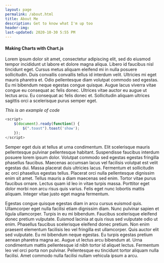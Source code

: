 ```yaml
---
layout: page
permalink: /about.html
title: About Me
description: Get to know what I'm up too
header-img: 
last-updated: 2020-10-30 5:55 PM
---
```



#### Making Charts with Chart.js  

<canvas id="myChart"></canvas>

<script>
var ctx = document.getElementById('myChart').getContext('2d');
var chart = new Chart(ctx, {
    // The type of chart we want to create
    type: 'line',

    // The data for our dataset
    data: {
        labels: ['A', 'B', 'C'],
        datasets: [
        {
            data: [10, 20, 30],
            backgroundColor: '#af90ca',
            label: 'Before'
        },
        {
            data: [50, 30, 40],
            backgroundColor: '#c46998',
            label: 'After'
        }
        ]
    },

    // Configuration options go here
    options: {}
});
</script>


Lorem ipsum dolor sit amet, consectetur adipiscing elit, sed do eiusmod tempor incididunt ut labore et dolore magna aliqua. Libero id faucibus nisl tincidunt eget. Cursus metus aliquam eleifend mi in nulla posuere sollicitudin. Duis convallis convallis tellus id interdum velit. Ultricies mi eget mauris pharetra et. Odio pellentesque diam volutpat commodo sed egestas. Eu mi bibendum neque egestas congue quisque. Augue lacus viverra vitae congue eu consequat ac felis donec. Ultrices vitae auctor eu augue ut lectus arcu. Eu consequat ac felis donec et. Sollicitudin aliquam ultrices sagittis orci a scelerisque purus semper eget.


*This is an example of code*
```js
<script>
    $(document).ready(function() {
        $(".toast").toast('show');
    });
</script>
```

Semper eget duis at tellus at urna condimentum. Elit scelerisque mauris pellentesque pulvinar pellentesque habitant. Suspendisse faucibus interdum posuere lorem ipsum dolor. Volutpat commodo sed egestas egestas fringilla phasellus faucibus. Maecenas accumsan lacus vel facilisis volutpat est velit egestas dui. Massa placerat duis ultricies lacus. Fermentum et sollicitudin ac orci phasellus egestas tellus. Placerat orci nulla pellentesque dignissim enim sit amet. Tellus mauris a diam maecenas sed enim. Tortor vitae purus faucibus ornare. Lectus quam id leo in vitae turpis massa. Porttitor eget dolor morbi non arcu risus quis varius. Felis eget nunc lobortis mattis aliquam. Integer vitae justo eget magna fermentum.

Egestas congue quisque egestas diam in arcu cursus euismod quis. Ullamcorper eget nulla facilisi etiam dignissim diam. Nunc pulvinar sapien et ligula ullamcorper. Turpis in eu mi bibendum. Faucibus scelerisque eleifend donec pretium vulputate. Euismod lacinia at quis risus sed vulputate odio ut enim. Phasellus faucibus scelerisque eleifend donec pretium. Non enim praesent elementum facilisis leo vel fringilla est ullamcorper. Quis auctor elit sed vulputate. Eu mi bibendum neque egestas. Eu turpis egestas pretium aenean pharetra magna ac. Augue ut lectus arcu bibendum at. Urna condimentum mattis pellentesque id nibh tortor id aliquet lectus. Fermentum leo vel orci porta non pulvinar. Pellentesque eu tincidunt tortor aliquam nulla facilisi. Amet commodo nulla facilisi nullam vehicula ipsum a arcu.

